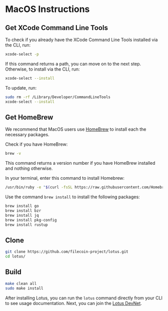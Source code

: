 # MacOS Instructions

## Get XCode Command Line Tools

To check if you already have the XCode Command Line Tools installed via the CLI, run:

```sh
xcode-select -p
```

If this command returns a path, you can move on to the next step. Otherwise, to install via the CLI, run:

```sh
xcode-select --install
```

To update, run:

```sh
sudo rm -rf /Library/Developer/CommandLineTools
xcode-select --install
```

## Get HomeBrew

We recommend that MacOS users use [HomeBrew](https://brew.sh) to install each the necessary packages.

Check if you have HomeBrew:

```sh
brew -v
```

This command returns a version number if you have HomeBrew installed and nothing otherwise.

In your terminal, enter this command to install Homebrew:

```sh
/usr/bin/ruby -e "$(curl -fsSL https://raw.githubusercontent.com/Homebrew/install/master/install)"
```

Use the command `brew install` to install the following packages:

```sh
brew install go
brew install bzr
brew install jq
brew install pkg-config
brew install rustup
```

## Clone

```sh
git clone https://github.com/filecoin-project/lotus.git
cd lotus/
```

## Build

```sh
make clean all
sudo make install
```

After installing Lotus, you can run the `lotus` command directly from your CLI to see usage documentation. Next, you can join the [Lotus DevNet](https://docs.lotu.sh/en+join-devnet).